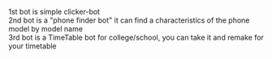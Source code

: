 1st bot is simple clicker-bot  
2nd bot is a "phone finder bot" it can find a characteristics of the phone model by model name  
3rd bot is a TimeTable bot for college/school, you can take it and remake for your timetable  
